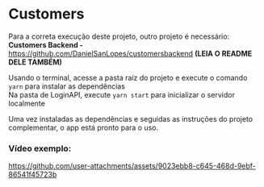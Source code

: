 # Customers

Para a correta execução deste projeto, outro projeto é necessário: **Customers Backend -** https://github.com/DanielSanLopes/customersbackend **(LEIA O README DELE TAMBÉM)**
  
  
Usando o terminal, acesse a pasta raíz do projeto e execute o  comando ``yarn``  para instalar as dependências   
Na pasta de LoginAPI, execute ``yarn start``  para inicializar o servidor localmente  
  
Uma vez instaladas as dependências e seguidas as instruções do projeto complementar, o app está pronto para o uso.  
  

### Vídeo exemplo:  
  

https://github.com/user-attachments/assets/9023ebb8-c645-468d-9ebf-86541f45723b


